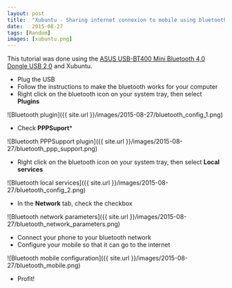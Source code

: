 ```yaml
---
layout: post
title:  "Xubuntu - Sharing internet connexion to mobile using bluetooth USB key" 
date:   2015-08-27
tags: [Random]
images: [xubuntu.png]
---
```


This tutorial was done using the [ASUS USB-BT400 Mini Bluetooth 4,0 Dongle USB 2,0](http://www.amazon.fr/gp/product/B00CM83SC0)
and Xubuntu.

* Plug the USB 
* Follow the instructions to make the bluetooth works for your computer
* Right click on the bluetooth icon on your system tray, then select **Plugins**

![Bluetooth plugin]({{ site.url }}/images/2015-08-27/bluetooth_config_1.png)

* Check **PPPSuport***

![Bluetooth PPPSupport plugin]({{ site.url }}/images/2015-08-27/bluetooth_ppp_support.png)

* Right click on the bluetooth icon on your system tray, then select **Local services**

![Bluetooth local services]({{ site.url }}/images/2015-08-27/bluetooth_config_2.png)

* In the **Network** tab, check the checkbox

![Bluetooth network parameters]({{ site.url }}/images/2015-08-27/bluetooth_network_parameters.png)

* Connect your phone to your bluetooth network
* Configure your mobile so that it can go to the internet

![Bluetooth mobile configuration]({{ site.url }}/images/2015-08-27/bluetooth_mobile.png)

* Profit!
